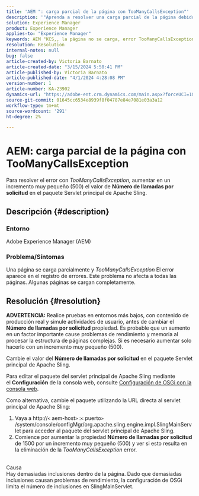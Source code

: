 ```yaml
---
title: 'AEM ": carga parcial de la página con TooManyCallsException"'
description: '"Aprenda a resolver una carga parcial de la página debido a demasiadas inclusiones dentro de la página".'
solution: Experience Manager
product: Experience Manager
applies-to: "Experience Manager"
keywords: AEM "KCS,, la página no se carga, error TooManyCallsExceptions, TooManyCallsExceptions, Adobe Experience Manager, solución de problemas, Experience Manager"
resolution: Resolution
internal-notes: null
bug: false
article-created-by: Victoria Barnato
article-created-date: "3/15/2024 5:50:41 PM"
article-published-by: Victoria Barnato
article-published-date: "4/1/2024 4:28:08 PM"
version-number: 1
article-number: KA-23902
dynamics-url: "https://adobe-ent.crm.dynamics.com/main.aspx?forceUCI=1&pagetype=entityrecord&etn=knowledgearticle&id=091a9d84-f4e2-ee11-904d-6045bd006079"
source-git-commit: 01645cc6534e8939f8f04787e84e7081e03a3a12
workflow-type: tm+mt
source-wordcount: '291'
ht-degree: 2%

---
```


# AEM: carga parcial de la página con TooManyCallsException


Para resolver el error con *TooManyCallsException,* aumentar en un incremento muy pequeño (500) el valor de <b>Número de llamadas por solicitud</b> en el paquete Servlet principal de Apache Sling.

## Descripción {#description}


### Entorno

Adobe Experience Manager (AEM)

### Problema/Síntomas

Una página se carga parcialmente y *TooManyCallsException* El error aparece en el registro de errores. Este problema no afecta a todas las páginas. Algunas páginas se cargan completamente.


## Resolución {#resolution}


<b>ADVERTENCIA: </b>Realice pruebas en entornos más bajos, con contenido de producción real y simule actividades de usuario, antes de cambiar el <b>Número de llamadas por solicitud</b> propiedad. Es probable que un aumento en un factor importante cause problemas de rendimiento y memoria al procesar la estructura de páginas complejas. Si es necesario aumentar solo hacerlo con un incremento muy pequeño (500). 

Cambie el valor del <b>Número de llamadas por solicitud</b> en el paquete Servlet principal de Apache Sling.

Para editar el paquete del servlet principal de Apache Sling mediante el <b>Configuración</b> de la consola web, consulte [Configuración de OSGi con la consola web](https://experienceleague.adobe.com/en/docs/experience-manager-65/content/implementing/deploying/configuring/configuring-osgi#osgi-configuration-with-the-web-console).

Como alternativa, cambie el paquete utilizando la URL directa al servlet principal de Apache Sling:

1. Vaya a http://`<` aem-host`>` :`<` puerto`>` /system/console/configMgr/org.apache.sling.engine.impl.SlingMainServlet para acceder al paquete del servlet principal de Apache Sling.
2. Comience por aumentar la propiedad <b>Número de llamadas por solicitud</b> de 1500 por un incremento muy pequeño (500) y ver si esto resulta en la eliminación de la *TooManyCallsException* error.

<br>Causa<br>
Hay demasiadas inclusiones dentro de la página. Dado que demasiadas inclusiones causan problemas de rendimiento, la configuración de OSGi limita el número de inclusiones en SlingMainServlet.
